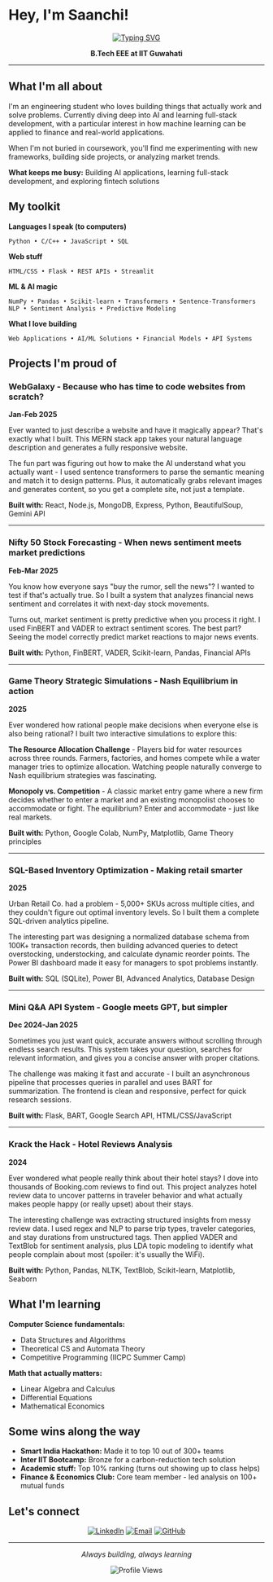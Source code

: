 # Hey, I'm Saanchi!

<div align="center">
  
[![Typing SVG](https://readme-typing-svg.herokuapp.com?font=Fira+Code&size=18&pause=1000&color=58A6FF&center=true&vCenter=true&width=600&lines=Building+AI-powered+applications;Learning+full-stack+development+%26+ML;Turning+ideas+into+code)](https://git.io/typing-svg)

**B.Tech EEE at IIT Guwahati**

</div>

---

## What I'm all about

I'm an engineering student who loves building things that actually work and solve problems. Currently diving deep into AI and learning full-stack development, with a particular interest in how machine learning can be applied to finance and real-world applications.

When I'm not buried in coursework, you'll find me experimenting with new frameworks, building side projects, or analyzing market trends.

**What keeps me busy:** Building AI applications, learning full-stack development, and exploring fintech solutions

## My toolkit

**Languages I speak (to computers)**
```
Python • C/C++ • JavaScript • SQL
```

**Web stuff**
```
HTML/CSS • Flask • REST APIs • Streamlit 
```

**ML & AI magic**
```
NumPy • Pandas • Scikit-learn • Transformers • Sentence-Transformers
NLP • Sentiment Analysis • Predictive Modeling
```

**What I love building**
```
Web Applications • AI/ML Solutions • Financial Models • API Systems
```

## Projects I'm proud of

### WebGalaxy - Because who has time to code websites from scratch?
**Jan-Feb 2025**

Ever wanted to just describe a website and have it magically appear? That's exactly what I built. This MERN stack app takes your natural language description and generates a fully responsive website.

The fun part was figuring out how to make the AI understand what you actually want - I used sentence transformers to parse the semantic meaning and match it to design patterns. Plus, it automatically grabs relevant images and generates content, so you get a complete site, not just a template.

**Built with:** React, Node.js, MongoDB, Express, Python, BeautifulSoup, Gemini API

---

### Nifty 50 Stock Forecasting - When news sentiment meets market predictions
**Feb-Mar 2025**

You know how everyone says "buy the rumor, sell the news"? I wanted to test if that's actually true. So I built a system that analyzes financial news sentiment and correlates it with next-day stock movements.

Turns out, market sentiment is pretty predictive when you process it right. I used FinBERT and VADER to extract sentiment scores. The best part? Seeing the model correctly predict market reactions to major news events.

**Built with:** Python, FinBERT, VADER, Scikit-learn, Pandas, Financial APIs

---

### Game Theory Strategic Simulations - Nash Equilibrium in action
**2025**

Ever wondered how rational people make decisions when everyone else is also being rational? I built two interactive simulations to explore this:

**The Resource Allocation Challenge** - Players bid for water resources across three rounds. Farmers, factories, and homes compete while a water manager tries to optimize allocation. Watching people naturally converge to Nash equilibrium strategies was fascinating.

**Monopoly vs. Competition** - A classic market entry game where a new firm decides whether to enter a market and an existing monopolist chooses to accommodate or fight. The equilibrium? Enter and accommodate - just like real markets.

**Built with:** Python, Google Colab, NumPy, Matplotlib, Game Theory principles

---

### SQL-Based Inventory Optimization - Making retail smarter
**2025**

Urban Retail Co. had a problem - 5,000+ SKUs across multiple cities, and they couldn't figure out optimal inventory levels. So I built them a complete SQL-driven analytics pipeline.

The interesting part was designing a normalized database schema from 100K+ transaction records, then building advanced queries to detect overstocking, understocking, and calculate dynamic reorder points. The Power BI dashboard made it easy for managers to spot problems instantly.

**Built with:** SQL (SQLite), Power BI, Advanced Analytics, Database Design

---

### Mini Q&A API System - Google meets GPT, but simpler
**Dec 2024-Jan 2025**

Sometimes you just want quick, accurate answers without scrolling through endless search results. This system takes your question, searches for relevant information, and gives you a concise answer with proper citations.

The challenge was making it fast and accurate - I built an asynchronous pipeline that processes queries in parallel and uses BART for summarization. The frontend is clean and responsive, perfect for quick research sessions.

**Built with:** Flask, BART, Google Search API, HTML/CSS/JavaScript

---

### Krack the Hack - Hotel Reviews Analysis
**2024**

Ever wondered what people really think about their hotel stays? I dove into thousands of Booking.com reviews to find out. This project analyzes hotel review data to uncover patterns in traveler behavior and what actually makes people happy (or really upset) about their stays.

The interesting challenge was extracting structured insights from messy review data. I used regex and NLP to parse trip types, traveler categories, and stay durations from unstructured tags. Then applied VADER and TextBlob for sentiment analysis, plus LDA topic modeling to identify what people complain about most (spoiler: it's usually the WiFi).

**Built with:** Python, Pandas, NLTK, TextBlob, Scikit-learn, Matplotlib, Seaborn

## What I'm learning

**Computer Science fundamentals:**
- Data Structures and Algorithms 
- Theoretical CS and Automata Theory
- Competitive Programming (IICPC Summer Camp)

**Math that actually matters:**
- Linear Algebra and Calculus
- Differential Equations
- Mathematical Economics 

## Some wins along the way

- **Smart India Hackathon:** Made it to top 10 out of 300+ teams
- **Inter IIT Bootcamp:** Bronze for a carbon-reduction tech solution
- **Academic stuff:** Top 10% ranking (turns out showing up to class helps)
- **Finance & Economics Club:** Core team member - led analysis on 100+ mutual funds


## Let's connect

<div align="center">

[![LinkedIn](https://img.shields.io/badge/LinkedIn-0A66C2?style=flat&logo=linkedin&logoColor=white)](https://www.linkedin.com/in/saanchi-gupta-38772825a/)
[![Email](https://img.shields.io/badge/Email-EA4335?style=flat&logo=gmail&logoColor=white)](mailto:g.saanchi@iitg.ac.in)
[![GitHub](https://img.shields.io/badge/GitHub-181717?style=flat&logo=github&logoColor=white)](https://github.com/gsaanchi)

</div>

---

<div align="center">

*Always building, always learning*

![Profile Views](https://komarev.com/ghpvc/?username=saanchigupta&color=blue&style=flat)

</div>
